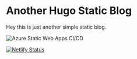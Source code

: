 # Another Hugo Static Blog

Hey this is just another simple static blog.

![Azure Static Web Apps CI/CD](https://github.com/gogorichie/hugo/workflows/Azure%20Static%20Web%20Apps%20CI/CD/badge.svg)

[![Netlify Status](https://api.netlify.com/api/v1/badges/781f9d23-1865-4fa6-a6fe-a26526b8f19a/deploy-status)](https://app.netlify.com/sites/sleepy-dubinsky-10bfc2/deploys)
